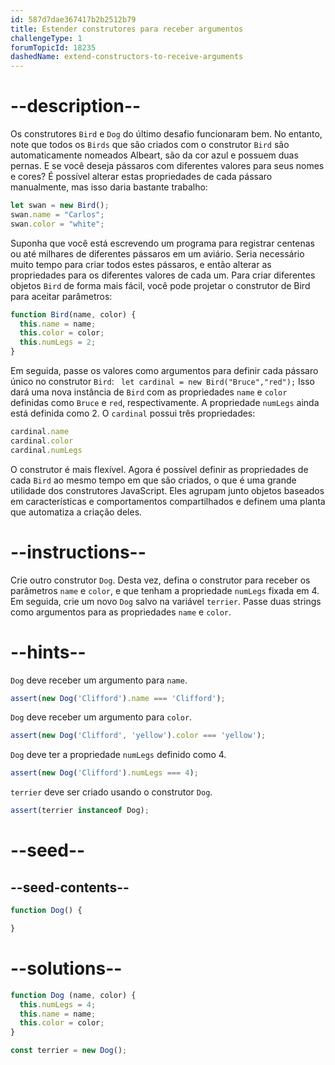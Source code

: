 ```yaml
---
id: 587d7dae367417b2b2512b79
title: Estender construtores para receber argumentos
challengeType: 1
forumTopicId: 18235
dashedName: extend-constructors-to-receive-arguments
---
```


# --description--

Os construtores `Bird` e `Dog` do último desafio funcionaram bem. No entanto, note que todos os `Birds` que são criados com o construtor `Bird` são automaticamente nomeados Albeart, são da cor azul e possuem duas pernas. E se você deseja pássaros com diferentes valores para seus nomes e cores? É possível alterar estas propriedades de cada pássaro manualmente, mas isso daria bastante trabalho:

```js
let swan = new Bird();
swan.name = "Carlos";
swan.color = "white";
```

Suponha que você está escrevendo um programa para registrar centenas ou até milhares de diferentes pássaros em um aviário. Seria necessário muito tempo para criar todos estes pássaros, e então alterar as propriedades para os diferentes valores de cada um. Para criar diferentes objetos `Bird` de forma mais fácil, você pode projetar o construtor de Bird para aceitar parâmetros:

```js
function Bird(name, color) {
  this.name = name;
  this.color = color;
  this.numLegs = 2;
}
```

Em seguida, passe os valores como argumentos para definir cada pássaro único no construtor `Bird`: ` let cardinal = new Bird("Bruce","red");` Isso dará uma nova instância de `Bird` com as propriedades `name` e `color` definidas como `Bruce` e `red`, respectivamente. A propriedade `numLegs` ainda está definida como 2. O `cardinal` possui três propriedades:

```js
cardinal.name
cardinal.color
cardinal.numLegs
```

O construtor é mais flexível. Agora é possível definir as propriedades de cada `Bird` ao mesmo tempo em que são criados, o que é uma grande utilidade dos construtores JavaScript. Eles agrupam junto objetos baseados em características e comportamentos compartilhados e definem uma planta que automatiza a criação deles.

# --instructions--

Crie outro construtor `Dog`. Desta vez, defina o construtor para receber os parâmetros `name` e `color`, e que tenham a propriedade `numLegs` fixada em 4. Em seguida, crie um novo `Dog` salvo na variável `terrier`. Passe duas strings como argumentos para as propriedades `name` e `color`.

# --hints--

`Dog` deve receber um argumento para `name`.

```js
assert(new Dog('Clifford').name === 'Clifford');
```

`Dog` deve receber um argumento para `color`.

```js
assert(new Dog('Clifford', 'yellow').color === 'yellow');
```

`Dog` deve ter a propriedade `numLegs` definido como 4.

```js
assert(new Dog('Clifford').numLegs === 4);
```

`terrier` deve ser criado usando o construtor `Dog`.

```js
assert(terrier instanceof Dog);
```

# --seed--

## --seed-contents--

```js
function Dog() {

}
```

# --solutions--

```js
function Dog (name, color) {
  this.numLegs = 4;
  this.name = name;
  this.color = color;
}

const terrier = new Dog();
```
